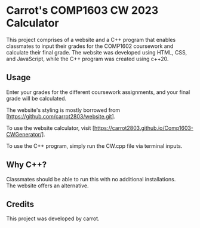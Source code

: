 # Carrot's COMP1603 CW 2023 Calculator

This project comprises of a website and a C++ program that enables classmates to input their grades for the COMP1602 coursework and calculate their final grade. The website was developed using HTML, CSS, and JavaScript, while the C++ program was created using c++20.

## Usage

Enter your grades for the different coursework assignments, and your final grade will be calculated. 

The website's styling is mostly borrowed from [https://github.com/carrot2803/website.git].

To use the website calculator, visit [https://carrot2803.github.io/Comp1603-CWGenerator/].

To use the C++ program, simply run the CW.cpp file via terminal inputs.

## Why C++?

Classmates should be able to run this with no additional installations. <br> 
The website offers an alternative. <br>

## Credits

This project was developed by carrot.
